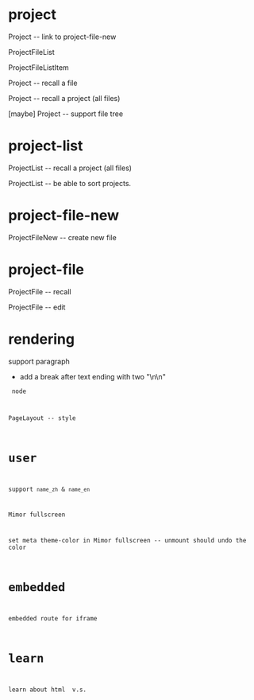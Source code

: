 # project

Project -- link to project-file-new

ProjectFileList

ProjectFileListItem

Project -- recall a file

Project -- recall a project (all files)

[maybe] Project -- support file tree

#  project-list

ProjectList -- recall a project (all files)

ProjectList -- be able to sort projects.

# project-file-new

ProjectFileNew -- create new file

# project-file

ProjectFile -- recall

ProjectFile -- edit

# rendering

support paragraph

- add a break after text ending with two "\n\n"

<code> node

PageLayout -- style

# user

support `name_zh` & `name_en`

Mimor fullscreen

set meta theme-color in Mimor fullscreen -- unmount should undo the color

# embedded

embedded route for iframe

# learn

learn about html <span> v.s. <div>
